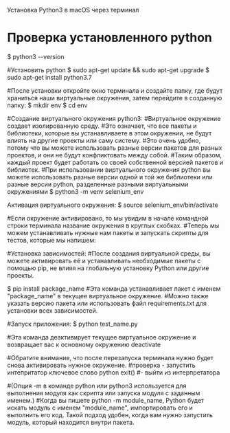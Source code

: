 Установка Python3 в macOS через терминал

# Проверка установленного python
$ python3 --version


#Установить python
$ sudo apt-get update && sudo apt-get upgrade
$ sudo apt-get install python3.7


#После установки откройте окно терминала и создайте папку, где будут храниться наши виртуальные окружения, затем перейдите в созданную папку:
$ mkdir env
$ cd env

#Создание виртуального окружения python3:
#Виртуальное окружение создает изолированную среду. 
#Это означает, что все пакеты и библиотеки, которые вы устанавливаете в этом окружении, не будут влиять на другие проекты или саму систему. 
#Это очень удобно, потому что вы можете использовать разные версии пакетов для разных проектов, и они не будут конфликтовать между собой. 
#Таким образом, каждый проект будет работать со своей собственной версией пакетов и библиотек.
#При использовании виртуального окружения python вы можете использовать разные версии одной и той же библиотеки или разные версии python, разделенные разными виртуальными окружениями
$ python3 -m venv selenium_env

Активация виртуального окружения:
$ source selenium_env/bin/activate

#Если окружение активировано, то мы увидим в начале командной строки терминала название окружения в круглых скобках. 
#Теперь мы можем устанавливать нужные нам пакеты и запускать скрипты для тестов, которые мы напишем:

#Установка зависимостей:
#После создания виртуальной среды, вы можете активировать её и устанавливать необходимые пакеты с помощью pip, не влияя на глобальную установку Python или другие проекты.

$ pip install package_name
#Эта команда устанавливает пакет с именем "package_name" в текущее виртуальное окружение. 
#Можно также указать версию пакета или использовать файл requirements.txt для установки всех зависимостей.

#Запуск приложения:
$ python test_name.py



#Эта команда деактивирует текущее виртуальное окружение и возвращает вас к основному окружению
deactivate

#Обратите внимание, что после перезапуска терминала нужно будет снова активировать нужное окружение.
#проверка - запустить интепритатор ключевое слово python
exit() #- выйти из интерпретатора


#(Опция -m в команде python или python3 используется для выполнения модуля как скрипта или запуска модуля с заданным именем.)
#Когда вы пишете python -m module_name, Python будет искать модуль с именем "module_name", импортировать его и выполнить его код. Такой подход удобен, когда вам нужно запустить модуль, который находится внутри пакета.
